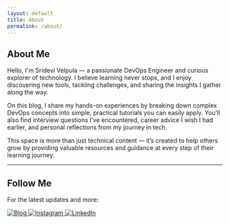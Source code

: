 ```yaml
---
layout: default
title: About
permalink: /about/
---
```


<section class="about-intro">
  <h1>About Me</h1>

  <p>Hello, I'm Sridevi Velpula — a passionate DevOps Engineer and curious explorer of technology. I believe learning never stops, and I enjoy discovering new tools, tackling challenges, and sharing the insights I gather along the way.</p>

  <p>On this blog, I share my hands-on experiences by breaking down complex DevOps concepts into simple, practical tutorials you can easily apply. You’ll also find interview questions I’ve encountered, career advice I wish I had earlier, and personal reflections from my journey in tech.</p>

  <p>This space is more than just technical content — it’s created to help others grow by providing valuable resources and guidance at every step of their learning journey.</p>
</section>

<hr>

<section class="about-follow">
  <h2 class="animate-subheading">Follow Me</h2>

  <p>For the latest updates and more:</p>

  <div class="social-badges">
    <a href="https://srideviblogs.github.io/" target="_blank" rel="noopener">
      <img src="https://img.shields.io/badge/Blog-%23007a3e.svg?style=for-the-badge&logo=jekyll&logoColor=white" alt="Blog">
    </a>
    <a href="https://instagram.com/everydayjournalblog" target="_blank" rel="noopener">
      <img src="https://img.shields.io/badge/Instagram-%23833AB4.svg?style=for-the-badge&logo=instagram&logoColor=white" alt="Instagram">
    </a>
    <a href="https://www.linkedin.com/in/sandeep-pochu-27589b274/" target="_blank" rel="noopener">
      <img src="https://img.shields.io/badge/LinkedIn-%230077B5.svg?style=for-the-badge&logo=linkedin&logoColor=white" alt="LinkedIn">
    </a>
  </div>
</section>

